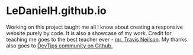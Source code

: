 # LeDanielH.github.io

<p>Working on this project taught me all I know about creating a responsive website purely by code. It is also a showcase of my work. Credit for teaching me goes to the best teacher ever - <a href="http://travisneilson.com/#about" target="_blank">mr. Travis Neilson</a>. My thanks also goes to <a href="https://github.com/DevTips" target="_blank">DevTips community on Github.</a></p>
